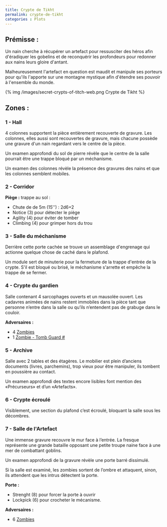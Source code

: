 ```yaml
---
title: Crypte de Tikht
permalink: crypte-de-tikht
categories : Plots
---
```


## Prémisse :
Un nain cherche à récupérer un artefact pour ressusciter des héros afin d'éradiquer les gobelins et de reconquérir les profondeurs pour redonner aux nains leurs gloire d'antant.

Malheureusement l'artefact en question est maudit et manipule ses porteurs pour qu'ils l'apporte sur une montagne mystique afin d'étendre ses pouvoir à l'ensemble du monde.

{% img /images/secret-crypts-of-titch-web.png Crypte de Tikht %}

## Zones :

### 1 - Hall
4 colonnes supportent la pièce entièrement recouverte de gravure. Les colonnes, elles aussi sont recouvertes de gravure, mais chacune possède une gravure d'un nain regardant vers le centre de la pièce.

Un examen approfondi du sol de pierre révèle que le centre de la salle pourrait être une trappe bloqué par un méchanisme.

Un examen des colonnes révèle la présence des gravures des nains et que les colonnes semblent mobiles.

### 2 - Corridor
**Piège :** trappe au sol :
- Chute de de 5m (15'') : 2d6+2
- Notice (3) pour détecter le piège
- Agility (4) pour éviter de tomber
- Climbing (4) pour grimper hors du trou

### 3 - Salle du méchanisme
Derrière cette porte cachée se trouve un assemblage d'engrenage qui actionne quelque chose de caché dans le plafond.

Un module sert de minuterie pour la fermeture de la trappe d'entrée de la crypte. S'il est bloqué ou brisé, le méchanisme s'arrette et empêche la trappe de se fermer.

### 4 - Crypte du gardien
Salle contenant 4 sarcophages ouverts et un mausolée ouvert. Les cadavres animées de nains restent immobiles dans la pièce tant que personne n’entre dans la salle ou qu’ils n’entendent pas de grabuge dans le couloir.

**Adversaires :**
- 4 [Zombies](/adversaires/zombie)
- 1 [Zombie - Tomb Guard #](/adversaires/zombie-tomb-guard-wc)

### 5 - Archive
Salle avec 2 tables et des étagères. Le mobilier est plein d’anciens documents (livres, parchemins), trop vieux pour être manipuler, ils tombent en poussière au contact.

Un examen approfondi des textes encore lisibles font mention des «Précurseurs» et d’un «Artefacts». 

### 6 - Crypte écroulé
Visiblement, une section du plafond c’est écroulé, bloquant la salle sous les décombres.

### 7 - Salle de l'Artefact
Une immense gravure recouvre le mur face à l’entrée. La fresque représente une grande bataille opposant une petite troupe naine face à une mer de combattant goblins.

Un examen approfondi de la gravure révèle une porte barré dissimulé.

Si la salle est examiné, les zombies sortent de l’ombre et attaquent, sinon, ils attendent que les intrus détectent la porte. 

**Porte :**
- Strenght (8) pour forcer la porte à ouvrir
- Lockpick (6) pour crocheter le mécanisme.

**Adversaires :**
- 6 [Zombies](/adversaires/zombie)
